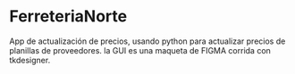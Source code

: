 # FerreteriaNorte
App de actualización de precios, usando python para actualizar precios de planillas de proveedores.
la GUI es una maqueta de FIGMA corrida con tkdesigner.